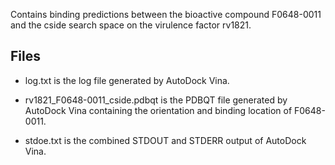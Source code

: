 Contains binding predictions between the bioactive compound F0648-0011 and the cside search space on the virulence factor rv1821.

## Files

- log.txt is the log file generated by AutoDock Vina.

- rv1821_F0648-0011_cside.pdbqt is the PDBQT file generated by AutoDock Vina containing the orientation and binding location of F0648-0011.

- stdoe.txt is the combined STDOUT and STDERR output of AutoDock Vina.

